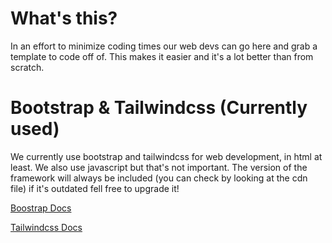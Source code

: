 # What's this?
In an effort to minimize coding times our web devs can go here and grab a template to code off of. This makes it easier and it's a lot better than from scratch.

# Bootstrap & Tailwindcss (Currently used)
We currently use bootstrap and tailwindcss for web development, in html at least. We also use javascript but that's not important. The version of the framework will always be included (you can check by looking at the cdn file) if it's outdated fell free to upgrade it!

[Boostrap Docs](https://getbootstrap.com/docs)

[Tailwindcss Docs](https://tailwindcss.com/docs)
